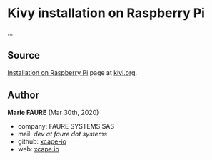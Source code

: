 ﻿# Kivy installation on Raspberry Pi




...


## Source
<a href="https://kivy.org/doc/stable/installation/installation-rpi.html" target="_blank">Installation on Raspberry Pi</a> page at <a href="https://kivy.org/" target="_blank">kivi.org</a>.


## Author

**Marie FAURE** (Mar 30th, 2020)
* company: FAURE SYSTEMS SAS
* mail: *dev at faure dot systems*
* github: <a href="https://github.com/xcape-io?tab=repositories" target="_blank">xcape-io</a>
* web: <a href="https://xcape.io/" target="_blank">xcape.io</a>